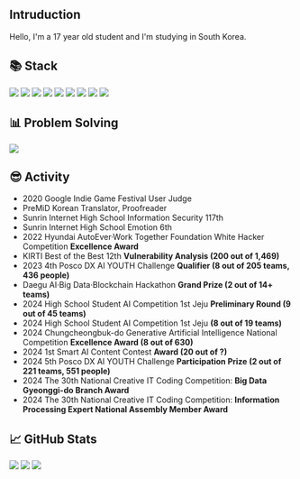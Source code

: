 ## Intruduction
Hello, I'm a 17 year old student and I'm studying in South Korea.

## 📚 Stack
![](https://img.shields.io/badge/C++-%2300599C.svg?style=flat-square&logo=c%2B%2B&logoColor=white)
![](https://img.shields.io/badge/Python-3670A0?style=flat-square&logo=python&logoColor=ffdd54)
![](https://img.shields.io/badge/TypeScript-%23007ACC.svg?style=flat-square&logo=typescript&logoColor=white)
![](https://img.shields.io/badge/Next-black?style=flat-square&logo=next.js&logoColor=white)
![](https://img.shields.io/badge/TensorFlow-%23FF6F00.svg?style=flat-square&logo=TensorFlow&logoColor=white)
![](https://img.shields.io/badge/OpenCV-%23white.svg?style=flat-square&logo=opencv&logoColor=white)
![](https://img.shields.io/badge/Adobe%20After%20Effects-9999FF.svg?style=flat-square&logo=Adobe%20After%20Effects&logoColor=white)
![](https://img.shields.io/badge/Adobe%20Illustrator-%23FF9A00.svg?style=flat-square&logo=adobe%20illustrator&logoColor=white)
![](https://img.shields.io/badge/Figma-%23F24E1E.svg?style=flat-square&logo=figma&logoColor=white)

## 📊 Problem Solving
<a href="https://solved.ac/pauljjang410" target="_blank"><img src="https://github-readme-solvedac.hyp3rflow.vercel.app/api/?handle=pauljjang410"></a>

## 😎 Activity
- 2020 Google Indie Game Festival User Judge
- PreMiD Korean Translator, Proofreader
- Sunrin Internet High School Information Security 117th
- Sunrin Internet High School Emotion 6th
- 2022 Hyundai AutoEver·Work Together Foundation White Hacker Competition **Excellence Award**
- KIRTI Best of the Best 12th **Vulnerability Analysis (200 out of 1,469)**
- 2023 4th Posco DX AI YOUTH Challenge **Qualifier (8 out of 205 teams, 436 people)**
- Daegu AI·Big Data·Blockchain Hackathon **Grand Prize (2 out of 14+ teams)**
- 2024 High School Student AI Competition 1st Jeju **Preliminary Round (9 out of 45 teams)**
- 2024 High School Student AI Competition 1st Jeju **(8 out of 19 teams)**
- 2024 Chungcheongbuk-do Generative Artificial Intelligence National Competition **Excellence Award (8 out of 630)**
- 2024 1st Smart AI Content Contest **Award (20 out of ?)**
- 2024 5th Posco DX AI YOUTH Challenge **Participation Prize (2 out of 221 teams, 551 people)**
- 2024 The 30th National Creative IT Coding Competition: **Big Data Gyeonggi-do Branch Award**
- 2024 The 30th National Creative IT Coding Competition: **Information Processing Expert National Assembly Member Award**

## 📈 GitHub Stats
![](https://github-readme-stats.vercel.app/api/top-langs/?username=GreenScreen410&langs_count=3)
![](https://github-readme-stats.vercel.app/api?username=GreenScreen410&show_icons=true)
![](https://github-readme-stats.vercel.app/api/wakatime?username=GreenScreen410\&layout=compact)
